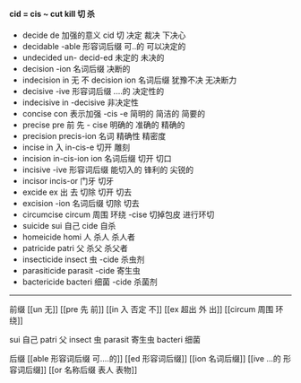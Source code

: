 #### cid = cis ~ cut kill 切 杀
- decide de 加强的意义 cid 切  决定 裁决 下决心
- decidable -able  形容词后缀 可..的  可以决定的
- undecided un- decid-ed 未定的 未决的
- decision -ion 名词后缀  决断的
- indecision in 无 不 decision  ion 名词后缀 犹豫不决 无决断力
- decisive -ive 形容词后缀 ....的  决定性的
- indecisive in -decisive 非决定性
- concise con 表示加强  -cis -e  简明的 简洁的 简要的
- precise pre 前 先 - cise 明确的 准确的 精确的
- precision precis-ion 名词  精确性 精密度
- incise in 入 in-cis-e 切开 雕刻
- incision in-cis-ion ion 名词后缀 切开 切口
- incisive -ive 形容词后缀 能切入的 锋利的 尖锐的
- incisor incis-or  门牙 切牙
- excide ex 出 去 切除 切开 切去
- excision -ion 名词后缀 切除 切去
- circumcise circum 周围  环绕 -cise 切掉包皮 进行环切
- suicide sui 自己 cide 自杀
- homeicide homi 人   杀人  杀人者
- patricide patri 父  杀父 杀父者 
- insecticide insect 虫  -cide 杀虫剂
- parasiticide parasit -cide 寄生虫
- bactericide bacteri 细菌 -cide 杀菌剂

---
前缀
[[un 无]]
[[pre 先 前]]
[[in 入  否定 不]]
[[ex 超出 外 出]]
[[circum 周围  环绕]]

sui 自己
patri 父
insect 虫
parasit 寄生虫
bacteri 细菌



后缀
[[able  形容词后缀 可....的]]
[[ed 形容词后缀]]
[[ion  名词后缀]]
[[ive ...的 形容词后缀]]
[[or 名称后缀 表人 表物]]

